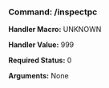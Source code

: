 ### Command: /inspectpc

**Handler Macro:** UNKNOWN

**Handler Value:** 999

**Required Status:** 0

**Arguments:**
None
